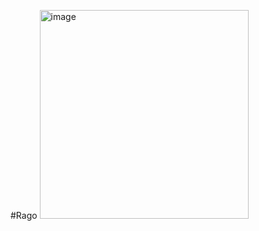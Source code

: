 #Rago
<img width="334" alt="image" src="https://user-images.githubusercontent.com/65399796/232263434-8661806e-dd31-4248-9a15-4d49a7c4df00.png">
